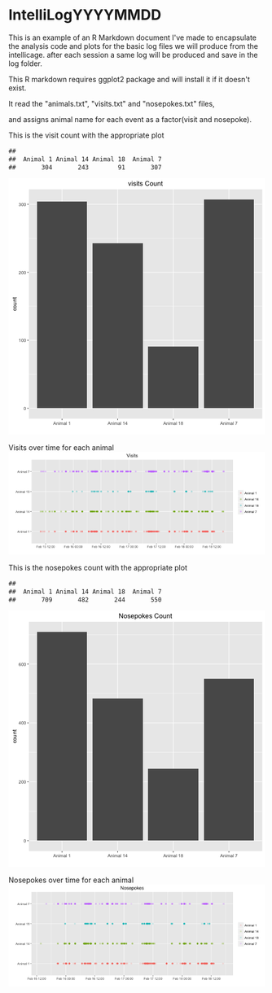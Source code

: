IntelliLogYYYYMMDD
===================

This is an example of an R Markdown document I've made to encapsulate
the analysis code and plots for the basic log files we will produce from the intellicage.
after each session a same log will be produced and save in the log folder.

This R markdown requires ggplot2 package and will install it if it doesn't exist.  


It read the "animals.txt", "visits.txt" and "nosepokes.txt" files,    

and assigns animal name for each event as a factor(visit and nosepoke).  



This is the visit count with the appropriate plot  

```
## 
##  Animal 1 Animal 14 Animal 18  Animal 7 
##       304       243        91       307
```

![plot of chunk unnamed-chunk-4](figure/unnamed-chunk-4-1.png)

Visits over time for each animal  
![plot of chunk unnamed-chunk-5](figure/unnamed-chunk-5-1.png)

This is the nosepokes count with the appropriate plot 

```
## 
##  Animal 1 Animal 14 Animal 18  Animal 7 
##       709       482       244       550
```

![plot of chunk unnamed-chunk-6](figure/unnamed-chunk-6-1.png)


Nosepokes over time for each animal
![plot of chunk unnamed-chunk-7](figure/unnamed-chunk-7-1.png)


  

